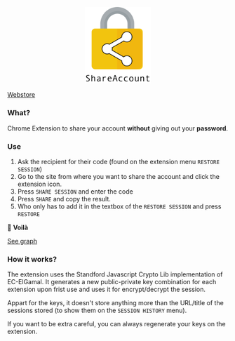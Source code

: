 <p align="center">
  <img src="/popup/images/header-logo.png" width="150">
</p>

[Webstore](https://chrome.google.com/webstore/detail/shareaccount/glifngepkcmfolnojchcfiinmjgeablm)

### What?

Chrome Extension to share your account **without** giving out your **password**.

### Use

1. Ask the recipient for their code (found on the extension menu `RESTORE SESSION`) 
2. Go to the site from where you want to share the account and click the extension icon.
3. Press `SHARE SESSION` and enter the code
4. Press `SHARE` and copy the result.
5. Who only has to add it in the textbox of the `RESTORE SESSION` and press `RESTORE`

:tophat:
**Voilà**

[See graph](https://i.imgur.com/LrDWrW2.png)

### How it works?

The extension uses the Standford Javascript Crypto Lib implementation of EC-ElGamal. It generates a new public-private key combination for each extension upon frist use and uses it for encrypt/decrypt the session.

Appart for the keys, it doesn't store anything more than the URL/title of the sessions stored (to show them on the `SESSION HISTORY` menu).

If you want to be extra careful, you can always regenerate your keys on the extension.

